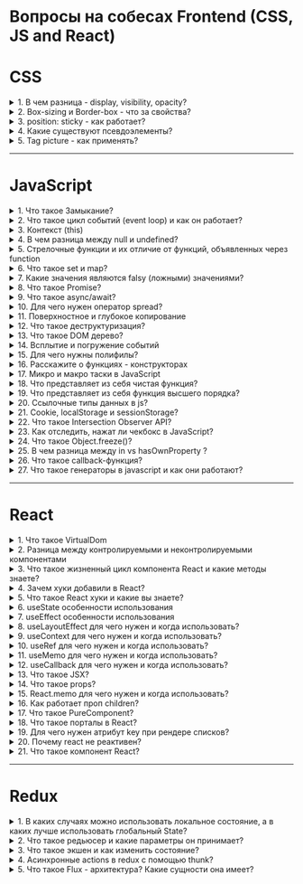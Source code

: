 # Вопросы на собесах Frontend (CSS, JS and React)

# CSS
<details>
<summary>1. В чем разница - display, visibility, opacity?</summary>

##
- display

Многоцелевое свойство, которое определяет, как элемент должен быть показан в документе.

- visibility

Предназначен для отображения или скрытия элемента, включая рамку вокруг него и фон. При скрытии элемента, хотя он и становится не виден, место, которое элемент занимает, остается за ним

- opacity

Определяет уровень прозрачности элемента веб-страницы. При частичной или полной прозрачности через элемент проступает фоновый рисунок или другие элементы, расположенные ниже полупрозрачного объекта.
##
</details>

<details>
<summary>2. Box-sizing и Border-box - что за свойства?</summary>

##
- box-sizing

Применяется для изменения алгоритма расчета ширины и высоты элемента.
```css
box-sizing: border-box;
```
На ширину блока не влияет padding и border.
##
</details>

<details>
<summary>3. position: sticky - как работает?</summary>

##
```css
position: fixed;
```
Элемент удаляется из обычного потока документа и становится выше всех других элементов обычного потока. Элемент будет всегда находится в зоне просмотра (viewport) браузера и позиционироваться относительно зоны просмотра. Положение элемента можно изменять используя свойства top, right, bottom, left и z-index.

```css
position: sticky;
```
Элемент остается в обычном потоке документа, а затем "прилипает" к ближайшему родителю с прокруткой и скроллится вместе с ним. В народе это называют "липким" элементом, который прилипает к верху экрана при прокрутке, когда прокрутка достигает этого элемента.
##
</details>

<details>
<summary>4. Какие существуют псевдоэлементы?</summary>

##
- :after, :before

создает псевдоэлемент, который является последним (:after) или первым (:before) потомком элемента. Обычно используется для создания декоративных элементов для выбранного элемента.

- :placeholder 

Псевдоэлемент позволяет стилизовать текст, который был вставлен используя атрибут placeholder для элементов форм, таких как ``input`` и ``textarea``

- :first-child, :last-child

Псевдокласс позволяет стилизовать первый или последний дочерний элемент какого-либо блока.

- :focus

Псевдокласс применяется когда человек взаимодействует с элементом форм (``form``) такими как ``input, textarea, select, button`` и ссылки. Активируется при клике мышью пользователем по элементу. При фокусе на элементе появляется обводка (``outline``) по умолчанию

- :hover

Псевдокласс срабатывает в момент наведения курсора мыши на элемент.

- :visited

Псевдокласс позволяет стилизовать посещенные ссылки.

- :active

Псевдокласс срабатывает в момент нажатия левой кнопки мыши на элемент.
##
</details>

<details>
<summary>5. Tag picture - как применять?</summary>

##
Контейнер в котором должен быть один тег `img` и элементы `source` с разными источниками и условиями отображения. Браузер подберет подходящее изображение из элемента `source` или использует источник в теге `img`, если подходящего источника не было найдено.

```css
<picture>
    <source media="(max-width: 650px)" srcset="https://htmlbase.ru/storage/app/media/travel-mobile.jpg"></source>
    <img src="https://htmlbase.ru/storage/app/media/travel.jpg" alt=""></img>
</picture>
```
##
</details>

---

# JavaScript
<details>
<summary>1. Что такое Замыкание?</summary>

##
При создании функции и использования внутри нее переменных, эти переменные доступны только локально внутри функции. Снаружи мы не можем получить к ним доступ. На хранение таких переменных в том числе и аргументов выделяется определенная память и когда функция заканчивает свое выполнение это память очищается. Таким образом эти переменные больше не где не существуют.

Но вот если внутри одной функции создать вторую то вложенная функция получит доступ к переменным которые были объявлены во внешней функции этот механизм
и называется замыканием т е вложенная функция замыкает на себе переменные и аргументы внешней функции.

Таким образом при отработке внешней функции возвращается внутренняя которая замыкается на значения внешней и не дает памяти очистится 

Где используется: если нужно создать приватные переменные внитри другой функции
##
</details>

<details>
<summary>2. Что такое цикл событий (event loop) и как он работает?</summary>

##
Цикл событий - это однопоточный цикл, который контролирует стек вызовов и проверяет, есть ли какая-либо работа, которую необходимо выполнить в очереди задач. Если стек вызовов пуст и в очереди задач есть callback-функции, то функция удаляется из очереди и помещается с стек вызовов для выполнения.

- Stack - "первым пришел, последним вышел" или "последним пришел, первым вышел", что то же самое.
- Queue - "первым пришел, первым ушел".
##
</details>

<details>
<summary>3. Контекст (this)</summary>

## 
this - это специальная переменная, которая ссылается, на тот объект, в котором она на данный момент находится.

```js
let obj = {
   model: "toyota",
   year: 2017,
   show: function() {
   console.log(this.model) // obj.model
   }
 };
obj.show()
```
##
</details>

<details>
<summary>4. В чем разница между null и undefined?</summary>

##
Оба варианта означают пустое значение. Если мы инициализируем
переменную, но не присваиваем ей значение, туда помещается специальный
«маркер», который отображается при выводе на экран как undefined. Null
присваиваем самостоятельно.

Null - Это просто специальное значение, которое представляет собой «ничего»,
«пусто» или «значение неизвестно». Если необходимо очистить значение
переменной, мы делаем q = null.
undefined означает, что «значение не было присвоено».
##
</details>

<details>
<summary>5. Стрелочные функции и их отличие от функций, объявленных через function</summary>

## 
- Стрелочные функции не имеют argumemts.
- Синтаксис
- У стрелочных функций нет своего this. Если идет обращение к this, то он
берется снаружи.
- Не могут быть функциями – конструкторами. Т.е не могут вызываться с
помощью new
- Cтрелочную функцию можно написать в одну строку без объявления слова return
##
</details>

<details>
<summary>6. Что такое set и map?</summary>

##
Map – это коллекция, структура данных, работающая по принципу
ключ/значение, как и Object. Но основное отличие от объекта в том, что Map
позволяет использовать ключи любого типа.

Объект Set – это особый вид коллекции: «множество» значений (без ключей),
своего рода массив, где каждое значение может появляться только один раз.
##
</details>

<details>
<summary>7. Какие значения являются falsy (ложными) значениями?</summary>

##
Falsy значение – значение, которое при приведении к логическому типу
возвращает false.

```js
console.log(false)
console.log(0)
console.log('')
console.log(undefined)
console.log(null)
console.log(NaN)
console.log(BigInt(0))
```
##
</details>

<details>
<summary>8. Что такое Promise?</summary>

##
Промис (Promise) — специальный объект JavaScript, который используется для написания и обработки асинхронного кода.

Асинхронные функции возвращают объект Promise в качестве значения. Внутри промиса работает асинхронная операция, которая управляет его состоянием.\
Промисы были придуманы для решения проблемы так называемого «ада функций обратного вызова».

Промис может находиться в одном из трёх состояний:

- pending — стартовое состояние, операция стартовала;
- fulfilled — получен результат;
- rejected — ошибка.

Поменять состояние можно только один раз: перейти из pending либо в fulfilled, либо в rejected:

У промиса есть методы then() и catch(), которые позволяют выполнять код при изменении его состояния.
##
</details>

<details>
<summary>9. Что такое async/await?</summary>

##
Async/await — относительно новый способ написания асинхронного (неблокирующего) кода в JS. Им оборачивают промис. Он делает код более читаемым и чистым, чем промисы и функции обратного вызова.\
Функция, обозначенная как async всегда вернет Promise.

Ключевое слово await заставит интерпретатор JavaScript ждать до тех пор, пока
промис справа от await не выполнится. После чего оно вернёт его результат, и
выполнение кода продолжится. await нельзя использовать в обычных функциях
##
</details>

<details>
<summary>10. Для чего нужен оператор spread?</summary>

##
Спред-синтаксис (spread) ... позволяет передавать итерируемые коллекции (например, массивы или строки) как список аргументов функции или добавлять содержащиеся в них элементы в новый массив.

Спред применятся и для объектов, чтобы копировать пары ключ-значение из одного объекта в другой.

- При вызове функции использовать значения из массива как аргументы:
```js
function multiplyThreeNumbers(a, b, c) {
  return a * b * c
}

const nums = [1, 2, 3]

console.log(multiplyThreeNumbers(...nums)) // 6
```

- В массиве скопировать элементы из другого массива в новый:

```js
const donor = ['это', 'старые', 'значения']
const newArray = [...donor, 1, true, 'мама']

console.log(newArray) // ['это', 'старые', 'значения', 1, true, 'мама']
```

- У объекта скопировать свойства из другого объекта в новый:

```js
const persona = { name: 'Иван', lastName: 'Объектов'}
const userData = { ...persona, username: 'killer3000' }

console.log(userData)
// {
//    name: 'Иван',
//    lastName: 'Объектов',
//    username: 'killer3000'
// }
```
Если в массиве будет больше элементов, чем параметров функции, то будут использованы только те элементы, которые идут первыми по порядку:

```js
function multiplyThreeNumbers(a, b, c) {
  return a * b * c
}

const nums = [1, 2, 3, 5, 6]

console.log(multiplyThreeNumbers(...nums)) // 6
```
##
</details>

<details>
<summary>11. Поверхностное и глубокое копирование</summary>

##
При копировании объектов или массивов JavaScript копирует данные только на один уровень вглубь. Этот тип копирования называется поверхностным (shallow).

Если необходимо полностью скопировать сложную структуру данных, например, массив с объектами, то нужно делать глубокое (deep) или полное копирование данных. JavaScript не содержит функций для глубокого копирования, лучший вариант сделать глубокую копию — сериализовать структуру в JSON и тут же распарсить.

- Поверхностное копирование
---
```
const copy = {…obj}
```
- Глубокое копирование
---
1. Воспользоваться костыльным, медленным способом:
```js
const copy = JSON.parse(JSON.stringify(obj))
```
Такой способ подойдет для объекта без прототипа и без функций.
2. реализовать рекурсивную функцию копирования полей.
3. Воспользоваться библиотекой lodash, функцией deep clone
##
</details>

<details>
<summary>12. Что такое деструктуризация?</summary>

##
В JavaScript есть две чаще всего используемые структуры данных – это Object
и Array. Деструктурирующее присваивание – это специальный синтаксис, который
позволяет нам «распаковать» массивы или объекты в кучу переменных, так как
иногда они более удобны.
##
</details>

<details>
<summary>13. Что такое DOM дерево?</summary>

##
DOM (Document Object Model) — это специальная древовидная структура, которая позволяет управлять HTML-разметкой из JavaScript-кода. Управление обычно состоит из добавления и удаления элементов, изменения их стилей и содержимого.

Браузер создаёт DOM при загрузке страницы, складывает его в переменную document и сообщает, что DOM создан, с помощью события DOMContentLoaded. С переменной document начинается любая работа с HTML-разметкой в JavaScript.
##
</details>

<details>
<summary>14. Всплытие и погружение событий</summary>

##
- Всплытие.

Принцип всплытия очень простой. Когда на элементе происходит событие,
обработчики сначала срабатывают на нём, потом на его родителе, затем выше и так
далее, вверх по цепочке предков.

- Погружение

Стандарт DOM Events описывает 3 фазы прохода события:
1. Фаза погружения (capturing phase) – событие сначала идёт сверху вниз.
2. Фаза цели (target phase) – событие достигло целевого(исходного) элемента.
3. Фаза всплытия (bubbling stage) – событие начинает всплывать.
##
</details>

<details>
<summary>15. Для чего нужны полифилы?</summary>

##
«Полифил» – это библиотека, которая добавляет в старые
браузеры поддержку возможностей, которые в современных браузерах являются
встроенными.
##
</details>

<details>
<summary>16. Расскажите о функциях - конструкторах</summary>

## 
Функции-конструкторы являются обычными функциями. Но есть два
соглашения:
1. Имя функции-конструктора должно начинаться с большой буквы.
2. Функция-конструктор должна вызываться при помощи оператора "new".
```js
function User() {
  this.name = 'Alex'
}

const firstUser = new User()
firstUser.name === 'Alex' // true
```
Когда функция вызывается как new User(...), происходит следующее:
1. Создаётся новый пустой объект, и он присваивается this.
2. Выполняется код функции. Обычно он модифицирует this, добавляет туда
новые свойства.
3. Возвращается значение this
##
</details>

<details>
<summary>17. Микро и макро таски в JavaScript</summary>

##
- MicroTask - Promises ... выполняються раньше 
- MacroTask - SetTimeout ... выполняються позже
##
</details>

<details>
<summary>18. Что представляет из себя чистая функция?</summary>

##
Функция должна удовлетворять двум условиям, чтобы считаться «чистой»
- Каждый раз функция возвращает одинаковый результат, когда
вызывается с тем же набором аргументов
- Нет побочных эффектов (например, не изменяет внешние переменные)
##
</details>

<details>
<summary>19. Что представляет из себя функция высшего порядка?</summary>

##
Функция высшего порядка — это функция, которая может принимать другую
функцию в качестве аргумента или возвращать другую функцию в качестве
результата
##
</details>

<details>
<summary>20. Ссылочные типы данных в js?</summary>

##
Все типы данных JavaScript можно разделить на примитивные и ссылочные.

- Объекты как ссылочные типы

Одно из фундаментальных отличий объектов от примитивов заключается в том, что объекты хранятся и копируются «по ссылке», тогда как примитивные значения: строки, числа, логические значения и т.д. – всегда копируются «как целое значение».

Переменная, которой присвоен объект, хранит не сам объект, а его «адрес в памяти» – другими словами, «ссылку» на него.

При копировании переменной объекта копируется ссылка, но сам объект не дублируется.

```js
let x = [10, 9, 8];
let y = x;
x[0] = 2;

console.log(y[0]); // 2
```

- Передача объектов функциям

Когда следует уделять особое внимание ссылочным типам, возникает при передаче их в виде аргументов функциям. Ввиду того что ссылочные типы содержат ссылки на соответствующие реальные данные, аргументы функции получают копию ссылки на данные и могут, таким образом, менять оригинальные данные.

- Сравнение объектов

При использовании операции проверки равенства (==) интерпретатор сравнивает значения соответствующих переменных. Для примитивных типов это означает сравнение фактических данных.

В случае ссылочных типов переменные содержат ссылки на данные, а не сами данные. Поэтому при использовании операции проверки равенства происходит сравнение ссылок, а не объектов, на которые эти ссылки указывают. Другими словами, операция == обеспечивает проверку не того, что две переменные ссылаются на эквивалентные объекты, а того, что переменные ссылаются на один и тот же объект.

```js
var str1 = new String("abc");
var str2 = new String("abc");

console.log(strl == str2); // false
```
##
</details>

<details>
<summary>21. Cookie, localStorage и sessionStorage?</summary>

##
Существует несколько подходов к хранению данных в браузере:

1. LocalStorage, SessionStorage - позволяют хранить пары ключ/значение в
браузере. Что в них важно – данные, которые в них записаны, сохраняются после
обновления страницы. Объекты хранилища localStorage и sessionStorage
предоставляют одинаковые методы и свойства:
- setItem(key, value) – сохранить пару ключ/значение.
- getItem(key) – получить данные по ключу key.
- removeItem(key) – удалить данные с ключом key.
- clear() – удалить всё.
- key(index) – получить ключ на заданной позиции.
- length – количество элементов в хранилище.
Оба хранилища в качестве ключей и значений могут использовать только
строки, поэтому объекты не забываем преобразовывать с помощью JSON.stringify.
2. Куки – это небольшие строки данных, которые хранятся непосредственно в браузере. Они являются частью HTTP-протокола.
Куки обычно устанавливаются веб-сервером при помощи заголовка Set-Cookie. Затем браузер будет автоматически добавлять их в (почти) каждый запрос на тот же домен при помощи заголовка Cookie.
Мы также можем получить доступ к куки непосредственно из браузера, используя свойство document.cookie.
Один из наиболее частых случаев использования куки – это аутентификация:

- При входе на сайт сервер отсылает в ответ HTTP-заголовок Set-Cookie для того, чтобы установить куки со специальным уникальным идентификатором сессии («session identifier»).
- Во время следующего запроса к этому же домену браузер посылает на сервер HTTP-заголовок Cookie.
- Таким образом, сервер понимает, кто сделал запрос.
##
</details>

<details>
<summary>22. Что такое Intersection Observer API?</summary>

##
Intersection Observer API (IOA) позволяет приложению асинхронно наблюдать за пересечением элемента (target) с его родителем (root) или областью просмотра (viewport). Другими словами, этот API обеспечивает вызов определенной функции каждый раз при пересечении целевого элемента с root или viewport.

Примеры использования:

- «ленивая» или отложенная загрузка изображений
- бесконечная прокрутка страницы
- получение информации о видимости рекламы для целей расчета стоимости показов
- запуск процесса или анимации, находящихся в поле зрения пользователя

Для начала работы с IOA необходимо с помощью конструктора создать объект-наблюдатель с двумя параметрами — функцией обратного вызова и настройками

```js
// настройки
let options = {
    root: document.querySelector('.scroll-list'),
    rootMargin: '5px',
    threshold: 0.5
}

// функция обратного вызова
let callback = function(entries, observer){
    ...
}

// наблюдатель
let observer = new IntersectionObserver(callback, options)
```

Настройки:

- root — элемент, который выступает в роли области просмотра для target (предок целевого элемента или null для viewport)
- rootMargin — отступы вокруг root (margin в CSS, по умолчанию все отступы равны 0)
- threshold — число или массив чисел, указывающий допустимый процент пересечения target и root

Далее создается целевой элемент, за которым наблюдает observer:

```js
let target = document.querySelector('.list-item')
observer.observe(target)
```

Вызов callback возвращает объект, содержащий записи об изменениях, произошедших с целевым элементом:

```js
let callback = (entries, observer) => {
    entries.forEach(entry => {
        // entry (запись) - изменение
        //   entry.boundingClientRect
        //   entry.intersectionRatio
        //   entry.intersectionRect
        //   entry.isIntersecting
        //   entry.rootBounds
        //   entry.target
        //   entry.time
    })
}
```
##
</details>

<details>
<summary>23. Как отследить, нажат ли чекбокс в JavaScript? </summary>

##
```js
let element = document.querySelector('input[type=checkbox]');    

if (element.checked) {
    doSomething();
}
```
##
</details>

<details>
<summary>24. Что такое Object.freeze()? </summary>

##
Метод Object.freeze() замораживает объект: это значит, что он предотвращает добавление новых свойств к объекту, удаление старых свойств из объекта и изменение существующих свойств или значения их атрибутов перечисляемости, настраиваемости и записываемости. В сущности, объект становится эффективно неизменным. Метод возвращает замороженный объект.

```js
Object.freeze(obj)
```
##
</details>

<details>
<summary>25. В чем разница между in vs hasOwnProperty ? </summary>

##
Метод hasOwnProperty() возвращает логическое значение, указывающее, содержит ли объект указанное свойство.

```js
obj.hasOwnProperty(prop)
```

Оператор in возвращает true, если свойство содержится в указанном объекте или в его цепочке прототипов.

```js
prop in object
```

Каждый объект, произошедший от `Object`, наследует метод `hasOwnProperty`. Этот метод может использоваться для определения того, содержит ли объект указанное свойство в качестве собственного свойства объекта; в отличие от оператора `in`, этот метод не проверяет существование свойств в цепочке прототипов объекта.
##
</details>

<details>
<summary>26. Что такое callback-функция?</summary>

##
коллбэк — это функция, которая должна быть выполнена после того, как другая функция завершила выполнение (отсюда и название: callback — функция обратного вызова). Любая функция, которая передается как аргумент, называется callback-функцией.
##
</details>

<details>
<summary>27. Что такое генераторы в javascript и как они работают?</summary>

##
Генераторы могут порождать (yield) множество значений одно за другим, по
мере необходимости. Генераторы отлично работают с перебираемыми объектами и
позволяют легко создавать потоки данных.

Для объявления генератора используется специальная синтаксическая
конструкция: function*, которая называется «функция-генератор»

```js
function* generateFuncion () {
   yield 1;
   yield 2;
   return 3;
}
```
Основным методом генератора является `next()`. При вызове он запускает
выполнение кода до ближайшей инструкции `yield` <значение> (значение может
отсутствовать, в этом случае оно предполагается равным `undefined`). По достижении
`yield` выполнение функции приостанавливается, а соответствующее значение –
возвращается во внешний код

```js
let generator = generateFuncion()
let one = generator.next()
```
##
</details>

---

# React

<details>
<summary>1. Что такое VirtualDom</summary>

##
VirtualDOM это копия DOM дерева и вместо того, чтобы взаимодействовать с
DOM напрямую, мы работаем с его легковесной копией. Мы можем вносить
изменения в копию, исходя из наших потребностей, а после этого React применяет
изменения к реальному DOM.

При этом происходит сравнение DOM-дерева с его виртуальной копией,
определяется разница и запускается перерисовка того, что было изменено.

Такой подход работает быстрее, потому как не включает в себя все
тяжеловесные части реального DOM.
##
</details>

<details>
<summary>2. Разница между контролируемыми и неконтролируемыми компонентами</summary>

##
В HTML элементы формы, **такие как input, textarea и select**, обычно
поддерживают собственное состояние и обновляют его в соответствии с
пользовательскими входными данными. В React изменяемое состояние обычно
хранится в свойстве state компонентов и обновляется только с помощью setState().

Мы можем объединить всё это вместе, сделав состояние React «единственным
источником данных (истины)». Затем компонент React, который отрисовывает
форму, также контролирует, что происходит в этой форме при последующем вводе
данных пользователем. Элемент поля ввода формы, значение которого
контролируется React подобным образом, называется **«контролируемым
компонентом»**.

Вместо того, чтобы писать обработчик события для каждого обновления
состояния, вы можете использовать неуправляемый компонент и читать значения
из DOM через ref

Неуправляемые компоненты опираются на DOM в качестве источника данных и могут быть удобны при интеграции React с кодом, не связанным с React. Количество кода может уменьшиться, правда, за счёт потери в его чистоте. Поэтому в обычных ситуациях мы рекомендуем использовать управляемые компоненты.
##
</details>

<details>
<summary>3. Что такое жизненный цикл компонента React и какие методы знаете?</summary>

##
Каждый компонент React проходит несколько стадий в процессе своей жизни: он создаётся, затем добавляется в DOM, получает пропсы, и, наконец, удаляется из дерева. Этот процесс называют жизненным циклом компонента (Component Lifecycle). React предоставляет набор методов, которые позволяют встроиться в этот процесс.

Существует четыре различных этапа жизненного цикла компонента React:
1. Инициализация: На этом этапе компонент React готовит установку
начального состояния и параметров по умолчанию.
2. Монтирование: Компонент React готов для монтирования в DOM
браузера. Этот этап охватывает методы жизненного цикла
componentWillMount и componentDidMount.
3. Обновление: На этом этапе компонент обновляется двумя способами,
отправляя новые свойства и обновляя состояние. Этот этап охватывает
методы жизненного цикла shouldComponentUpdate, componentWillUpdate
и componentDidUpdate.
4. Размонтирование: На этом последнем этапе компонент не нужен и
отключается из DOM браузера. Этот этап включает метод жизненного
цикла componentWillUnmount.
##
</details>

<details>
<summary>4. Зачем хуки добавили в React?</summary>

##
С помощью хуков мы можем извлечь логику состояния из компонента, чтобы её протестировать или повторно использовать. Хуки позволяют нам повторно использовать логику состояния, не затрагивая дерево компонентов. Благодаря этому, хуки легко использовать в разных компонентах и делиться ими с сообществом.

К примеру кастомные хуки для валидации форм.
##
</details>

<details>
<summary>5. Что такое React хуки и какие вы знаете?</summary>

##
Хук — это специальная функция, которая позволяет «подцепиться» к возможностям
React.
Основные React хуки:
- useState;
- useEffect;
- useContext;
- useRef;
- useMemo;
- useCallback;
##
</details>

<details>
<summary>6. useState особенности использования</summary>

##
Хук useState предоставляет функциональным компонентам доступ к состоянию React.

Он возвращает значение с состоянием и функцию для его обновления.
Во время первоначального рендеринга возвращаемое состояние (state)
совпадает со значением, переданным в качестве первого аргумента (initialState).

Функция setState используется для обновления состояния. Она принимает новое
значение состояния и ставит в очередь повторный рендер компонента. Функция
setState может принимать параметром, как и новое значение, так и функцию callback,
которая параметром принимает предыдущее значение.
##
</details>

<details>
<summary>7. useEffect особенности использования</summary>

##
Хук эффекта даёт вам возможность выполнять побочные эффекты в
функциональном компоненте. useEffect - Мутации, подписки, таймеры, логирование
и другие побочные эффекты не допускаются внутри основного тела функционального компонента (называемого этапом рендеринга React). Это приведёт к запутанным
ошибкам и несоответствиям в пользовательском интерфейсе.

Вместо этого рекомендуется использовать useEffect. Функция, переданная в
useEffect, будет запущена после того, как рендер будет зафиксирован на экране или
же если передать вторым параметром массив зависимостей, то функция будет
вызываться каждый раз после изменения одной из зависимостей.
##
</details>

<details>
<summary>8. useLayoutEffect для чего нужен и когда использовать?</summary>

##
Сигнатура идентична useEffect, но этот хук запускается синхронно после всех изменений DOM. Используйте его для чтения макета из DOM и синхронного повторного рендеринга. Обновления, запланированные внутри useLayoutEffect, будут полностью применены синхронно перед тем, как браузер получит шанс осуществить отрисовку.

Предпочитайте стандартный useEffect, когда это возможно, чтобы избежать блокировки визуальных обновлений.
##
</details>

<details>
<summary>9. useContext для чего нужен и когда использовать?</summary>

##
В типичном React-приложении данные передаются сверху вниз (от родителя к
дочернему компоненту) с помощью пропсов. Однако, подобный способ
использования может быть чересчур громоздким для некоторых типов пропсов
(например, выбранный язык, UI-тема), которые необходимо передавать во многие
компоненты в приложении. Контекст предоставляет способ делиться такими
данными между компонентами без необходимости явно передавать пропсы через
каждый уровень дерева.

Компонент, вызывающий useContext, всегда будет перерендериваться при
изменении значения контекста. Если повторный рендер компонента затратен, вы
можете оптимизировать его с помощью мемоизации.
##
</details>

<details>
<summary>10. useRef для чего нужен и когда использовать?</summary>

##
useRef возвращает изменяемый ref-объект, свойство .current которого
инициализируется переданным аргументом (initialValue). Возвращённый объект будет сохраняться в течение всего времени жизни компонента и не будет изменяться
от рендера к рендеру.

Обычный случай использования — это доступ к потомку в императивном
стиле. Т.е. используя ref, мы можем явно обратиться к DOM элементу.

Пример использования:
```js
function TextInputWithFocusButton() {
  const inputEl = useRef(null);
  const onButtonClick = () => {
    // `current` указывает на смонтированный элемент `input`
    inputEl.current.focus();
  };
  return (
    <>
      <input ref={inputEl} type="text" />
      <button onClick={onButtonClick}>Установить фокус на поле ввода</button>
    </>
  );
}
```
##
</details>

<details>
<summary>11. useMemo для чего нужен и когда использовать?</summary>

##
useMemo используется для того, чтобы закешировать\замемоизировать результат вычислений.

Пример использования:
```js
const memoizedValue = useMemo(() => computeExpensiveValue(a, b), [a, b]);
```
Передайте «создающую» функцию и массив зависимостей. useMemo будет
повторно вычислять мемоизированное значение только тогда, когда значение какой либо из зависимостей изменилось. Эта оптимизация помогает избежать
дорогостоящих вычислений при каждом рендере.

Первым параметром функция принимает callback, в котором проходят вычисления, а
вторым массив зависимостей, функция будет повторно проводить вычисления
только при изменении хотя бы одной из зависимостей
##
</details>

<details>
<summary>12. useCallback для чего нужен и когда использовать?</summary>

##
Хук useCallback вернёт мемоизированную версию колбэка, который
изменяется только, если изменяются значения одной из зависимостей. Это полезно
при передаче колбэков оптимизированным дочерним компонентам, которые
полагаются на равенство ссылок для предотвращения ненужных рендеров
##
</details>

<details>
<summary>13. Что такое JSX?</summary>

##
JSX — расширение синтаксиса JavaScript. Этот синтаксис выглядит как язык шаблонов, но наделён всеми языковыми возможностями JavaScript. В результате компиляции JSX и вызова React.createElement() возникают простые объекты — «React-элементы».

Это некое расширение языка упрощающее восприятие кода и разработку 
##
</details>

<details>
<summary>14. Что такое props?</summary>

##
Props (обьект js) – данные, которые передаются в компонент из родительского. Props
доступны только для чтения и не могут быть изменены.
##
</details>

<details>
<summary>15. React.memo для чего нужен и когда использовать?</summary>

##
React.memo — это компонент высшего порядка.

Если ваш компонент всегда рендерит одно и то же при неменяющихся
пропсах, вы можете обернуть его в вызов React.memo для повышения
производительности в некоторых случаях, мемоизируя тем самым результат. Это
значит, что React будет использовать результат последнего рендера, избегая
повторного рендеринга.

React.memo затрагивает только изменения пропсов. Если функциональный
компонент обёрнут в React.memo и использует useState, useReducer или useContext,
он будет повторно рендериться при изменении состояния или контекста.
##
</details>

<details>
<summary>16. Как работает проп children?</summary>

##
Некоторые компоненты не знают своих потомков заранее. Это особенно характерно для таких компонентов, как Sidebar, которые представляют из себя как бы «коробку», в которую можно что-то положить. Для таких компонентов мы рекомендуем использовать специальный проп children, который передаст дочерние элементы сразу на вывод
##
</details>

<details>
<summary>17. Что такое PureComponent?</summary>

##
**PureComponent** при грамотном использовании может значительно повысить производительность ваших приложений, а в противном случае неслабо так навредить.

При работе с обычным компонентом, вы меняете его состояние, а соответственно вызываете ре-рендер, использую встроенную функцию setState. При этом, повторная отрисовка происходит в любом случае. Для, того, что бы это контролировать, вы можете использовать **shouldComponentUpdate**, и прописать там свою логику обработки нового state и новых props.

- shouldComponentUpdate()

Используйте shouldComponentUpdate(), чтобы указать необходимость следующего рендера на основе изменений состояния и пропсов. По умолчанию происходит повторный рендер при любом изменении состояния. В большинстве случаев вы должны полагаться на это поведение.
shouldComponentUpdate() вызывается перед рендером, когда получает новые пропсы или состояние. Значение по умолчанию равно true. Этот метод не вызывается при первом рендере или когда используется forceUpdate().

Этот метод принимает два аргумента (**shouldComponentUpdate**): nextProps и nextState, которые вы можете сравнить с актуальными пропсами и стейтом, и описать логику, в каком случае нужно вызывать обновление компонента, а каком нет.

В **React.Component** данный метод всегда возвращает true, если только вы сами, в ручную, не опишите необходимые проверки. Из-за этого, любой вызов setState, или получение новых props, будут вызывать ре-рендер.

При работе с **React.PureComponent** ситуация другая. Он выполняет “неглубокую” проверку в shouldComponentUpdate (это уже реализовано “из коробки”), и, если данные были изменены, то только тогда срабатывает обновление.

Поскольку проверка “поверхностная”, то и полного сравнения объектов не происходит, сравниваются лишь ссылки на них. Это значит, что если вы, например, не передадите новые пропсы, а просто измените старые “напрямую”, то PureComponent выдаст false в shouldComponentUpdate, и никакого обновления не произойдёт.

Ещё одна проблема с PureComponent заключается в том, что он может блокировать обновления и всех потомков, если shouldComponentUpdate вернул false.

Если метод render() вашего React-компонента всегда рендерит одинаковый результат при одних и тех же пропсах и состояниях, для повышения производительности в некоторых случаях вы можете использовать React.PureComponent.
##
</details>

<details>
<summary>18. Что такое порталы в React?</summary>

##
Порталы позволяют рендерить дочерние элементы в DOM-узел, который находится вне DOM-иерархии родительского компонента.

```js
ReactDOM.createPortal(child, container)
```

Первый аргумент (child) — это любой React-компонент, который может быть отрендерен, такой как элемент, строка или фрагмент. Следующий аргумент (container) — это DOM-элемент.

Типовой случай применения порталов — когда в родительском компоненте заданы стили overflow: hidden или z-index, но вам нужно чтобы дочерний элемент визуально выходил за рамки своего контейнера. Например, диалоги, всплывающие карточки и всплывающие подсказки.
##
</details>

<details>
<summary>19. Для чего нужен атрибут key при рендере списков?</summary>

##
Ключи (keys) помогают React определять, какие элементы были изменены, добавлены или удалены. Их необходимо указывать, чтобы React мог сопоставлять элементы массива с течением времени.

Лучший способ выбрать ключ — это использовать строку, которая будет явно отличать элемент списка от его соседей. Чаще всего вы будете использовать ID из ваших данных как ключи. Когда у вас нет заданных ID для списка, то в крайнем случае можно использовать индекс элемента как ключ.
##
</details>

<details>
<summary>20. Почему react не реактивен?</summary>

##
React назван так потому, что реагирует на изменения состояния компонентов. Все же он делает это не реактивно, а, скорее, по графику.

Помните, что входными данными для render() являются свойства (props) и внутреннее состояние, которое может быть обновлено в любое время.

Когда для render меняются входные данные, меняется и результат ее выполнения.

React.js ведет запись жизненного цикла компонента. Когда React.js видит, что один рендер отличается от другого, он переводит разницу между своим виртуальным представлением в операции с DOM API, которые будут отрисованы в документе.

Не отслеживает в реальном времени изменения переменных.
##
</details>

<details>
<summary>21. Что такое компонент React?</summary>

##
- Компонент React – это класс, который наследуется от класса React.Component 
- Функция render возвращает HTML разметку, то что будет отрисовано в браузере. Класс-компонент без функции render существовать не может, это его интерфейс.
##
</details>

---

# Redux

<details>
<summary>1. В каких случаях можно использовать локальное состояние, а в каких
лучше использовать глобальный State?</summary>

##
Локальное состояние рекомендуется использовать в тех случаях, когда оно
используется только в рамках 1го компонента и не планируется передавать его в
других компоненты. Также локальное состояние используется в компоненте какогото отдельного элемента списка. Если же декомпозиция на компоненты предполагает
вложенность с передачей данных по иерархии, то лучше использовать global state
##
</details>

<details>
<summary>2. Что такое редьюсер и какие параметры он принимает?</summary>

##
Reducer это чистая функция, которая принимает параметрами state и action.
Внутри редюсера мы отслеживаем тип полученного actions и в зависимости от него
мы изменяем состояние и возвращаем новый объект состояния.
##
</details>

<details>
<summary>3. Что такое экшен и как изменить состояние?</summary>

##
Action - это простой js объект, у которого обязательно должно быть поле с типом.
```js
{type: “SET_PAGE”}
```
Также опционально можно добавить какие-то данные. Для того что бы
изменить состояние необходимо вызвать функцию dispatch, в которую передаем
action.
##
</details>

<details>
<summary>4. Асинхронные actions в redux с помощью thunk?</summary>

##
Для того, чтобы использовать redux thunk необходимо подключить его как
middleware. Action creators должны возвращать не просто объект, а функцию, которая
параметром принимает dispatch.
##
</details>

<details>
<summary>5. Что такое Flux - архитектура? Какие сущности она имеет?</summary>

##
Flux-архитектура — архитектурный подход или набор шаблонов программирования для построения пользовательского интерфейса веб-приложений, сочетающийся с реактивным программированием и построенный на однонаправленных потоках данных.

Основной отличительной особенностью Flux является односторонняя направленность передачи данных между компонентами Flux-архитектуры. Архитектура накладывает ограничения на поток данных, в частности, исключая возможность обновления состояния компонентов самими собой. Такой подход делает поток данных предсказуемым и позволяет легче проследить причины возможных ошибок в программном обеспечении.

В минимальном варианте Flux-архитектура может содержать три слоя, взаимодействующие по порядку:

- Действия (англ. actions) — выражение событий (часто для действий используются просто имена — строки, содержащие некоторый «глагол»). Диспетчеры передают действия нижележащим компонентам (хранилищам) по одному. Новое действие не передаётся пока предыдущее полностью не обработано компонентами. Действия из-за работы источника действия, например, пользователя, поступают асинхронно, но их диспетчеризация явлется синхронным процессом. Кроме имени (англ. name), действия могут иметь полезную нагрузку (англ. payload), содержащую относящиеся к действию данные.
- Диспетчер/Диспатчер (англ. dispatcher) предназначен для передачи действий хранилищам. В упрощённом варианте диспетчер может вообще не выделяться, как единственный на всё приложение. В диспетчере хранилища регистрируют свои функции обратного вызова (callback) и зависимости между хранилищами.
- Хранилище (англ. store) является местом, где сосредоточено состояние (англ. state) приложения. Остальные компоненты, согласно Flux, не имеют значимого (с точки зрения архитектуры) состояния. Изменение состояния хранилища происходит строго на основе данных действия и старого состояния хранилища при помощи чистых функций.
- Представление (англ. view) — компонент, обычно отвечающий за выдачу информации пользователю. Во Flux-архитектуре, которая может технически не касаться внутреннего устройства представлений вообще, это — конечная точка потоков данных. Для информационной архитектуры важно только, что данные попадают в систему (то есть, обратно в хранилища) только через действия.
##
</details>

